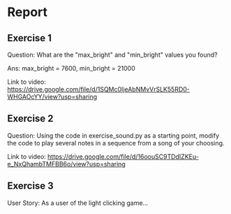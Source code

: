 # Report
## Exercise 1
Question: What are the "max_bright" and "min_bright" values you found?

Ans: max_bright = 7600, 
     min_bright = 21000
     
Link to video: https://drive.google.com/file/d/1SQMc0IjeAbNMvVrSLK55RD0-WHGAOcYY/view?usp=sharing

## Exercise 2
Question: Using the code in exercise_sound.py as a starting point, modify the code to play several notes in a sequence from a song of your choosing.

Link to video: https://drive.google.com/file/d/16oouSC9TDdIZKEu-e_NxQhambTMFBB6o/view?usp=sharing


## Exercise 3
User Story: As a user of the light clicking game...
